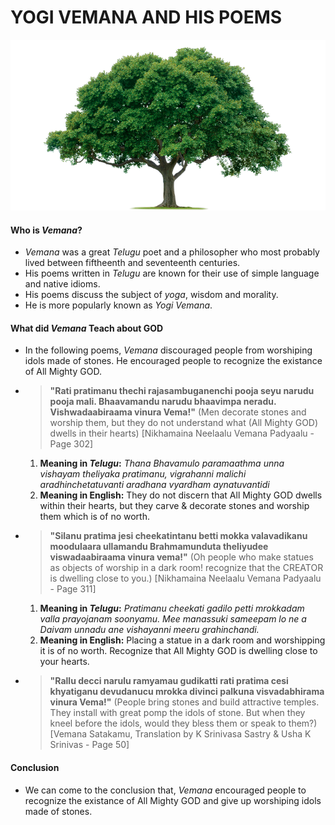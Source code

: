 # YOGI VEMANA AND HIS POEMS

![Tree](img/tree.png)

#### Who is *Vemana*?
* *Vemana* was a great *Telugu* poet and a philosopher who most probably lived between fiftheenth and seventeenth centuries. 
* His poems written in *Telugu* are known for their use of simple language and native idioms.
* His poems discuss the subject of *yoga*, wisdom and morality.
* He is more popularly known as *Yogi Vemana*.

#### What did *Vemana* Teach about GOD
* In the following poems, *Vemana* discouraged people from worshiping idols made of stones. He encouraged people to recognize the existance of All Mighty GOD. 
* > **"Rati pratimanu thechi rajasambuganenchi pooja seyu narudu pooja mali. Bhaavamandu narudu bhaavimpa neradu. Vishwadaabiraama vinura Vema!"** (Men decorate stones and worship them, but they do not understand what (All Mighty GOD) dwells in their hearts) [Nikhamaina Neelaalu Vemana Padyaalu - Page 302]

	1. **Meaning in *Telugu*:** *Thana Bhavamulo paramaathma unna vishayam theliyaka pratimanu, vigrahanni malichi aradhinchetatuvanti aradhana vyardham aynatuvantidi*
	2. **Meaning in English:** They do not discern that All Mighty GOD dwells within their hearts, but they carve & decorate stones and worship them which is of no worth.
	
* > **"Silanu pratima jesi cheekatintanu betti mokka valavadikanu moodulaara ullamandu Brahmamunduta theliyudee viswadaabiraama vinura vema!"** (Oh people who make statues as objects of worship in a dark room! recognize that the CREATOR is dwelling close to you.) [Nikhamaina Neelaalu Vemana Padyaalu - Page 311]
	
	1. **Meaning in *Telugu*:** *Pratimanu cheekati gadilo petti mrokkadam valla prayojanam soonyamu. Mee manassuki sameepam lo ne a Daivam unnadu ane vishayanni meeru grahinchandi.*
	2. **Meaning in English:** Placing a statue in a dark room and worshipping it is of no worth. Recognize that All Mighty GOD is dwelling close to your hearts.
	
* > **"Rallu decci narulu ramyamau gudikatti
rati pratima cesi khyatiganu
devudanucu mrokka divinci palkuna
visvadabhirama vinura Vema!"** (People bring stones and build attractive temples. They install with great pomp the idols of stone. But when they kneel before the idols, would they bless them or speak to them?) [Vemana Satakamu, Translation by K Srinivasa Sastry & Usha K Srinivas - Page 50]

#### Conclusion
* We can come to the conclusion that, *Vemana* encouraged people to recognize the existance of All Mighty GOD and give up worshiping idols made of stones.